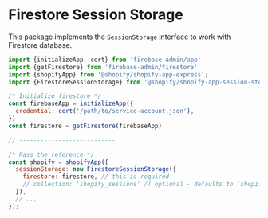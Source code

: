 # Firestore Session Storage

This package implements the `SessionStorage` interface to work with Firestore database.

```js
import {initializeApp, cert} from 'firebase-admin/app'
import {getFirestore} from 'firebase-admin/firestore'
import {shopifyApp} from '@shopify/shopify-app-express';
import {FirestoreSessionStorage} from '@shopify/shopify-app-session-storage-memory';

/* Initialize firestore */
const firebaseApp = initializeApp({
  credential: cert('/path/to/service-account.json'),
})
const firestore = getFirestore(firebaseApp)

// ---------------------------

/* Pass the reference */
const shopify = shopifyApp({
  sessionStorage: new FirestoreSessionStorage({
    firestore: firestore, // this is required
    // collection: 'shopify_sessions' // optional - defaults to `shopify_sessions`
  }),
  // ...
});
```
